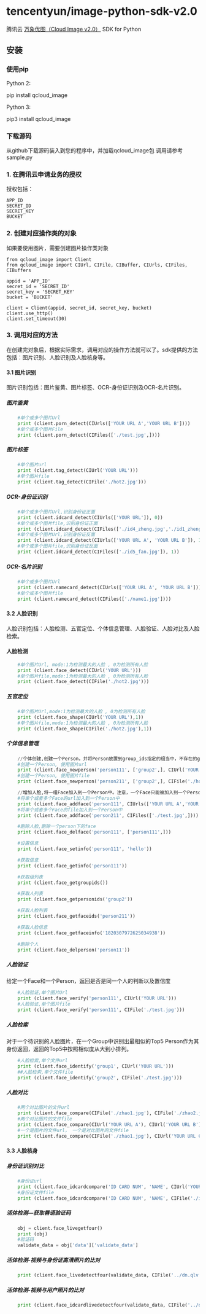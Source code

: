 # tencentyun/image-python-sdk-v2.0
腾讯云 [万象优图（Cloud Image v2.0）](https://www.qcloud.com/product/ci) SDK for Python

## 安装

### 使用pip
Python 2:

pip install qcloud_image

Python 3:

pip3 install qcloud_image

### 下载源码
从github下载源码装入到您的程序中，并加载qcloud_image包
调用请参考sample.py

### 1. 在腾讯云申请业务的授权
授权包括：
		
	APP_ID 
	SECRET_ID
	SECRET_KEY
	BUCKET

### 2. 创建对应操作类的对象
如果要使用图片，需要创建图片操作类对象

	from qcloud_image import Client
	from qcloud_image import CIUrl, CIFile, CIBuffer, CIUrls, CIFiles, CIBuffers

	appid = 'APP_ID'
	secret_id = 'SECRET_ID'
	secret_key = 'SECRET_KEY'
	bucket = 'BUCKET'

	client = Client(appid, secret_id, secret_key, bucket)
	client.use_http()
	client.set_timeout(30)

### 3. 调用对应的方法
在创建完对象后，根据实际需求，调用对应的操作方法就可以了。sdk提供的方法包括：图片识别、人脸识别及人脸核身等。

#### 3.1 图片识别
图片识别包括：图片鉴黄、图片标签、OCR-身份证识别及OCR-名片识别。

##### 图片鉴黄

```python
	#单个或多个图片Url
	print (client.porn_detect(CIUrls(['YOUR URL A','YOUR URL B'])))
	#单个或多个图片File
	print (client.porn_detect(CIFiles(['./test.jpg',])))
```

##### 图片标签

```python
	#单个图片url
	print (client.tag_detect(CIUrl('YOUR URL')))
	#单个图片file
	print (client.tag_detect(CIFile('./hot2.jpg')))
```

##### OCR-身份证识别

```python
	#单个或多个图片Url,识别身份证正面
	print (client.idcard_detect(CIUrls(['YOUR URL']), 0))
	#单个或多个图片file,识别身份证正面
	print (client.idcard_detect(CIFiles(['./id4_zheng.jpg','./id1_zheng.jpg']), 0))
	#单个或多个图片Url,识别身份证反面
	print (client.idcard_detect(CIUrls(['YOUR URL A', 'YOUR URL B']), 1))
	#单个或多个图片file,识别身份证反面
	print (client.idcard_detect(CIFiles(['./id5_fan.jpg']), 1))
```

##### OCR-名片识别	
```python
	#单个或多个图片Url
	print (client.namecard_detect(CIUrls(['YOUR URL A', 'YOUR URL B'])))
	#单个或多个图片file
	print (client.namecard_detect(CIFiles(['./name1.jpg'])))
```

#### 3.2 人脸识别
人脸识别包括：人脸检测、五官定位、个体信息管理、人脸验证、人脸对比及人脸检索。

#### 人脸检测

```python
	#单个图片Url, mode:1为检测最大的人脸 , 0为检测所有人脸
	print (client.face_detect(CIUrl('YOUR URL')))
	#单个图片file,mode:1为检测最大的人脸 , 0为检测所有人脸
	print (client.face_detect(CIFile('./hot2.jpg')))
```

##### 五官定位

```python
	#单个图片Url,mode:1为检测最大的人脸 , 0为检测所有人脸
	print (client.face_shape(CIUrl('YOUR URL'),1))
	#单个图片file,mode:1为检测最大的人脸 , 0为检测所有人脸
	print (client.face_shape(CIFile('./hot2.jpg'),1))
```

##### 个体信息管理
```python
    //个体创建,创建一个Person，并将Person放置到group_ids指定的组当中，不存在的group_id会自动创建。
	#创建一个Person, 使用图片url
	print (client.face_newperson('person111', ['group2',], CIUrl('YOUR URL'), 'xiaoxin'))
	#创建一个Person, 使用图片file
	print (client.face_newperson('person211', ['group2',], CIFile('./hot2.jpg')))

	//增加人脸,将一组Face加入到一个Person中。注意，一个Face只能被加入到一个Person中。 
	#将单个或者多个Face的url加入到一个Person中
	print (client.face_addface('person111', CIUrls(['YOUR URL A','YOUR URL B'])))
	#将单个或者多个Face的file加入到一个Person中
	print (client.face_addface('person211', CIFiles(['./test.jpg',])))

	#删除人脸,删除一个person下的face
	print (client.face_delface('person111', ['person111',]))

	#设置信息
	print (client.face_setinfo('person111', 'hello'))

	#获取信息
	print (client.face_getinfo('person111'))

	#获取组列表
	print (client.face_getgroupids())

	#获取人列表
	print (client.face_getpersonids('group2'))

	#获取人脸列表
	print (client.face_getfaceids('person211'))

	#获取人脸信息
	print (client.face_getfaceinfo('1820307972625034938'))

	#删除个人
	print (client.face_delperson('person11'))
```

##### 人脸验证
给定一个Face和一个Person，返回是否是同一个人的判断以及置信度

```python
	#人脸验证,单个图片Url
	print (client.face_verify('person111', CIUrl('YOUR URL')))
	#人脸验证,单个图片file
	print (client.face_verify('person111', CIFile('./test.jpg')))
```

##### 人脸检索
对于一个待识别的人脸图片，在一个Group中识别出最相似的Top5 Person作为其身份返回，返回的Top5中按照相似度从大到小排列。

```python
	#人脸检索,单个文件url
	print (client.face_identify('group1', CIUrl('YOUR URL')))
	##人脸检索,单个文件file
	print (client.face_identify('group2', CIFile('./test.jpg')))
```

##### 人脸对比

```python
	#两个对比图片的文件url
	print (client.face_compare(CIFile('./zhao1.jpg'), CIFile('./zhao2.jpg')))
	#两个对比图片的文件file
	print (client.face_compare(CIUrl('YOUR URL A'), CIUrl('YOUR URL B')))
	#一个是图片的文件url， 一个是对比图片的文件file
	print (client.face_compare(CIFile('./zhao1.jpg'), CIUrl('YOUR URL C')))
```
	

		
#### 3.3 人脸核身
##### 身份证识别对比

```python
	#身份证url
	print (client.face_idcardcompare('ID CARD NUM', 'NAME', CIUrl('YOUR URL')))
	#身份证文件file
	print (client.face_idcardcompare('ID CARD NUM', 'NAME', CIFile('./id4_zheng.jpg')))
```

##### 活体检测—获取唇语验证码

```python
	obj = client.face_livegetfour()
	print (obj)
	#验证码
	validate_data = obj['data']['validate_data']
```

##### 活体检测-视频与身份证高清照片的比对

```python	
	print (client.face_livedetectfour(validate_data, CIFile('../dn.qlv'), False, CIFile('../wxb.jpg')))
```

##### 活体检测-视频与用户照片的比对	

```python	
	print (client.face_idcardlivedetectfour(validate_data, CIFile('../dnn.qlv'), 'ID CARD NUM', 'NAME'))
```
